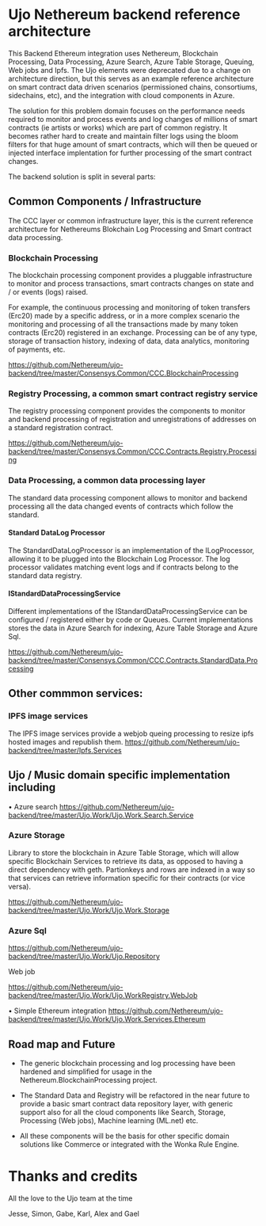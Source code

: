 # Ujo Nethereum backend reference architecture

This Backend Ethereum integration uses Nethereum, Blockchain Processing, Data Processing, Azure Search, Azure Table Storage, Queuing, Web jobs and Ipfs. The Ujo elements were deprecated due to a change on architecture direction, but this serves as an example reference architecture on smart contract data driven scenarios (permissioned chains, consortiums, sidechains, etc), and the integration with cloud components in Azure. 

The solution for this problem domain focuses on the performance needs required to monitor and process events and log changes of millions of smart contracts (ie artists or works) which are part of common registry. It becomes rather hard to create and maintain filter logs using the bloom filters for that huge amount of smart contracts, which will then be queued or injected interface implentation for further processing of the smart contract changes.

The backend solution is split in several parts:

## Common Components / Infrastructure 
The CCC layer or common infrastructure layer, this is the current reference architecture for Nethereums Blokchain Log Processing and Smart contract data processing.

### Blockchain Processing 

The blockchain processing component provides a pluggable infrastructure to monitor and process transactions, smart contracts changes on state and / or events (logs) raised.

For example, the continuous processing and monitoring of token transfers (Erc20) made by a specific address, or in a more complex scenario the monitoring and processing of all the transactions made by many token contracts (Erc20) registered in an exchange.
Processing can be of any type, storage of transaction history, indexing of data, data analytics, monitoring of payments, etc.

https://github.com/Nethereum/ujo-backend/tree/master/Consensys.Common/CCC.BlockchainProcessing

### Registry Processing, a common smart contract registry service
The registry processing component provides the components to monitor and backend processing of registration and unregistrations of addresses on a standard registration contract.

https://github.com/Nethereum/ujo-backend/tree/master/Consensys.Common/CCC.Contracts.Registry.Processing

### Data Processing, a common data processing layer 
The standard data processing component allows to monitor and backend processing all the data changed events of contracts which follow the standard.

#### Standard DataLog Processor
The StandardDataLogProcessor is an implementation of the ILogProcessor, allowing it to be plugged into the Blockchain Log Processor.
The log processor validates matching event logs and if contracts belong to the standard data registry.
#### IStandardDataProcessingService
Different implementations of the IStandardDataProcessingService can be configured / registered either by code or Queues. Current implementations stores the data in Azure Search for indexing, Azure Table Storage and Azure Sql.

https://github.com/Nethereum/ujo-backend/tree/master/Consensys.Common/CCC.Contracts.StandardData.Processing

## Other commmon services:

### IPFS image services 	
The IPFS image services provide a webjob queing processing to resize ipfs hosted images and republish them. https://github.com/Nethereum/ujo-backend/tree/master/Ipfs.Services

## Ujo / Music domain specific implementation including

•	Azure search https://github.com/Nethereum/ujo-backend/tree/master/Ujo.Work/Ujo.Work.Search.Service

###	Azure Storage  

Library to store the blockchain in Azure Table Storage, which will allow specific Blockchain Services to retrieve its data, as opposed to having a direct dependency with geth. Partionkeys and rows are indexed in a way so that services can retrieve information specific for their contracts (or vice versa).

https://github.com/Nethereum/ujo-backend/tree/master/Ujo.Work/Ujo.Work.Storage

### Azure Sql 
https://github.com/Nethereum/ujo-backend/tree/master/Ujo.Work/Ujo.Repository

Web job 

https://github.com/Nethereum/ujo-backend/tree/master/Ujo.Work/Ujo.WorkRegistry.WebJob

•	Simple Ethereum integration https://github.com/Nethereum/ujo-backend/tree/master/Ujo.Work/Ujo.Work.Services.Ethereum

## Road map and Future

* The generic blockchain processing and log processing have been hardened and simplified for usage in the Nethereum.BlockchainProcessing project.

* The Standard Data and Registry will be refactored in the near future to provide a basic smart contract data repository layer, with generic support also for all the cloud components like Search, Storage, Processing (Web jobs), Machine learning (ML.net) etc.

* All these components will be the basis for other specific domain solutions like Commerce or integrated with the Wonka Rule Engine.

# Thanks and credits
All the love to the Ujo team at the time

Jesse, Simon, Gabe, Karl, Alex and Gael

